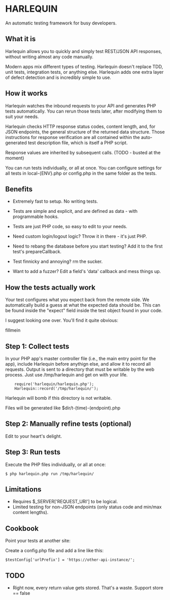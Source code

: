 
HARLEQUIN
=========

An automatic testing framework for busy developers.

What it is
----------

Harlequin allows you to quickly and simply test REST/JSON API responses,
without writing almost any code manually.

Modern apps mix different types of testing. 
Harlequin doesn't replace TDD, unit tests, integration tests, or anything else.
Harlequin adds one extra layer of defect detection and is incredibly simple to
use.

How it works
------------

Harlequin watches the inbound requests to your API and generates PHP tests
automatically. You can rerun those tests later, after modifying them to suit your needs.

Harlequin checks HTTP response status codes, content length, and, for JSON
endpoints, the general structure of the returned data structure. Those instructions
for response verification are all contained within the auto-generated test description
file, which is itself a PHP script. 

Response values are inherited by subsequent calls. (TODO - busted at the moment)

You can run tests individually, or all at once. You can configure settings for all tests in
local-{ENV}.php or config.php in the same folder as the tests.

Benefits
--------

* Extremely fast to setup. No writing tests.

* Tests are simple and explicit, and are defined as data - with programmable hooks.

* Tests are just PHP code, so easy to edit to your needs. 

* Need custom login/logout logic? Throw it in there - it's just PHP.

* Need to rebang the database before you start testing? Add it to the first test's prepareCallback.

* Test finnicky and annoying? rm the sucker.

* Want to add a fuzzer? Edit a field's 'data' callback and mess things up.

How the tests actually work
---------------------------

Your test configures what you expect back from the remote side. We
automatically build a guess at what the expected data should be. This can be
found inside the "expect" field inside the test object found in your code.

I suggest looking one over. You'll find it quite obvious:

fillmein

Step 1: Collect tests
---------------------

In your PHP app's master controller file (i.e., the main entry point for the
app), include Harlequin before anythign else, and allow it to record all
requests. Output is sent to a directory that must be writable by the web
process. Just use /tmp/harlequin and get on with your life.


````
	require('harlequin/harlequin.php');
	Harlequin::record('/tmp/harlequin/');
````

Harlequin will bomb if this directory is not writable.

Files will be generated like $dir/t-(time)-(endpoint).php

Step 2: Manually refine tests (optional)
----------------------------------------

Edit to your heart's delight. 

Step 3: Run tests
-----------------

Execute the PHP files individually, or all at once:

````
$ php harlequin.php run /tmp/harlequin/
````

Limitations
-----------

* Requires $_SERVER['REQUEST_URI'] to be logical.
* Limited testing for non-JSON endpoints (only status code and min/max content lengths).

Cookbook
--------

Point your tests at another site:

Create a config.php file and add a line like this:

````
$testConfig['urlPrefix'] = 'https://other-api-instance/';
````

TODO
----

* Right now, every return value gets stored. That's a waste. Support store == false

